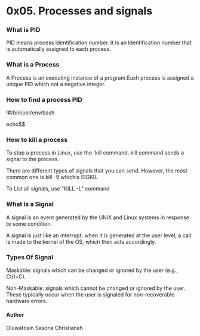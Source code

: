 <h1> 0x05. Processes and signals</h1>
<h3>What is PID </h3>
<p> PID means process identification number. It is an Identification number that is automatically assigned to each process.
</p>
<h3>What is a Process</h3>
<p> A Process is an executing instance of a program.Eaxh process is assigned a unique PID which not a negative integer.</p>
<h3> How to find a process PID</h3>
<p> !#/bin/usr/env/bash</p>
<p> echo$$ </p>
<h3>How to kill a process</h3>
<p>To stop a process in Linux, use the 'kill command. kill command sends a signal to the process.

There are different types of signals that you can send. However, the most common one is kill -9 whichis SIGKIL</p>
<p> To List all signals, use "KILL -L" command</p>
<h3>What is a Signal</h3>
<p>A signal is an event generated by the UNIX and Linux systems in response to some condition. </p>
<p>A signal is just like an interrupt; when it is generated at the user level, a call is made to the kernel of the OS, which then acts accordingly.<p>
<h3> Types Of Signal</h3>
<p>Maskable: signals which can be changed or ignored by the user (e.g., Ctrl+C).</p>
<p>Non-Maskable: signals which cannot be changed or ignored by the user. These typically occur when the user is signaled for non-recoverable hardware errors.</p>
<h4> Author</h4>
<p> Oluwatosin Sasona Christianah </p>
